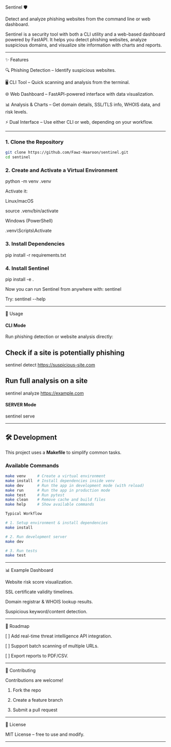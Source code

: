 Sentinel 🛡️

Detect and analyze phishing websites from the command line or web dashboard.

Sentinel is a security tool with both a CLI utility and a web-based dashboard powered by FastAPI.
It helps you detect phishing websites, analyze suspicious domains, and visualize site information with charts and reports.


---

✨ Features

🔍 Phishing Detection – Identify suspicious websites.

🖥️ CLI Tool – Quick scanning and analysis from the terminal.

🌐 Web Dashboard – FastAPI-powered interface with data visualization.

📊 Analysis & Charts – Get domain details, SSL/TLS info, WHOIS data, and risk levels.

⚡ Dual Interface – Use either CLI or web, depending on your workflow.



---
### 1. Clone the Repository  

```bash
git clone https://github.com/Fawz-Haaroon/sentinel.git
cd sentinel
```

### 2. Create and Activate a Virtual Environment

python -m venv .venv

Activate it:

Linux/macOS

source .venv/bin/activate

Windows (PowerShell)

.venv\Scripts\Activate

### 3. Install Dependencies

pip install -r requirements.txt

### 4. Install Sentinel

pip install -e .

Now you can run Sentinel from anywhere with: sentinel

Try:
sentinel --help

---

🚀 Usage

#### CLI Mode

Run phishing detection or website analysis directly:

## Check if a site is potentially phishing
sentinel detect https://suspicious-site.com

## Run full analysis on a site
sentinel analyze https://example.com

#### SERVER Mode
sentinel serve

---
## 🛠 Development  

This project uses a **Makefile** to simplify common tasks.  

### Available Commands  

```bash
make venv     # Create a virtual environment
make install  # Install dependencies inside venv
make dev      # Run the app in development mode (with reload)
make run      # Run the app in production mode
make test     # Run pytest
make clean    # Remove cache and build files
make help     # Show available commands

Typical Workflow

# 1. Setup environment & install dependencies
make install  

# 2. Run development server
make dev  

# 3. Run tests
make test
```
---

📊 Example Dashboard

Website risk score visualization.

SSL certificate validity timelines.

Domain registrar & WHOIS lookup results.

Suspicious keyword/content detection.

---

🔮 Roadmap

[ ] Add real-time threat intelligence API integration.

[ ] Support batch scanning of multiple URLs.

[ ] Export reports to PDF/CSV.

---

🤝 Contributing

Contributions are welcome!

1. Fork the repo


2. Create a feature branch


3. Submit a pull request


---

📜 License

MIT License – free to use and modify.

---
